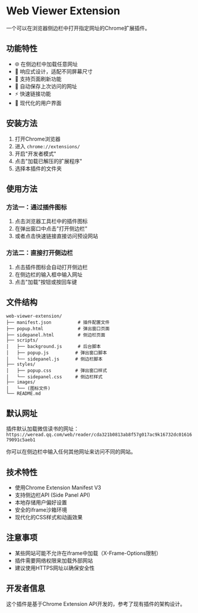 # Web Viewer Extension

一个可以在浏览器侧边栏中打开指定网址的Chrome扩展插件。

## 功能特性

- 🌐 在侧边栏中加载任意网址
- 📱 响应式设计，适配不同屏幕尺寸
- 🔄 支持页面刷新功能
- 💾 自动保存上次访问的网址
- ⚡ 快速链接功能
- 🎨 现代化的用户界面

## 安装方法

1. 打开Chrome浏览器
2. 进入 `chrome://extensions/`
3. 开启"开发者模式"
4. 点击"加载已解压的扩展程序"
5. 选择本插件的文件夹

## 使用方法

### 方法一：通过插件图标
1. 点击浏览器工具栏中的插件图标
2. 在弹出窗口中点击"打开侧边栏"
3. 或者点击快速链接直接访问预设网站

### 方法二：直接打开侧边栏
1. 点击插件图标会自动打开侧边栏
2. 在侧边栏的输入框中输入网址
3. 点击"加载"按钮或按回车键

## 文件结构

```
web-viewer-extension/
├── manifest.json          # 插件配置文件
├── popup.html             # 弹出窗口页面
├── sidepanel.html         # 侧边栏页面
├── scripts/
│   ├── background.js      # 后台脚本
│   ├── popup.js          # 弹出窗口脚本
│   └── sidepanel.js      # 侧边栏脚本
├── styles/
│   ├── popup.css         # 弹出窗口样式
│   └── sidepanel.css     # 侧边栏样式
├── images/
│   └── (图标文件)
└── README.md
```

## 默认网址

插件默认加载微信读书的网址：
`https://weread.qq.com/web/reader/cda321b0813ab8f57g017ac9k16732dc0161679091c5aeb1`

你可以在侧边栏中输入任何其他网址来访问不同的网站。

## 技术特性

- 使用Chrome Extension Manifest V3
- 支持侧边栏API (Side Panel API)
- 本地存储用户偏好设置
- 安全的iframe沙箱环境
- 现代化的CSS样式和动画效果

## 注意事项

- 某些网站可能不允许在iframe中加载（X-Frame-Options限制）
- 插件需要网络权限来加载外部网站
- 建议使用HTTPS网址以确保安全性

## 开发者信息

这个插件是基于Chrome Extension API开发的，参考了现有插件的架构设计。
